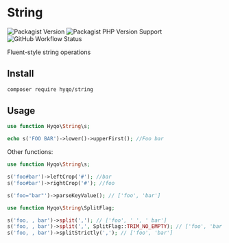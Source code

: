 # String

![Packagist Version](https://img.shields.io/packagist/v/hyqo/string?style=flat-square)
![Packagist PHP Version Support](https://img.shields.io/packagist/php-v/hyqo/string?style=flat-square)
![GitHub Workflow Status](https://img.shields.io/github/actions/workflow/status/hyqo/string/tests.yml?branch=main&label=tests&style=flat-square)

Fluent-style string operations

## Install

```sh
composer require hyqo/string
```

## Usage

```php
use function Hyqo\String\s;

echo s('FOO BAR')->lower()->upperFirst(); //Foo bar
```

Other functions:
```php
use function Hyqo\String\s;

s('foo#bar')->leftCrop('#'); //bar
s('foo#bar')->rightCrop('#'); //foo

s('foo="bar"')->parseKeyValue(); // ['foo', 'bar']

use function Hyqo\String\SplitFlag;

s('foo, , bar')->split(','); // ['foo', ' ', ' bar']
s('foo, , bar')->split(',', SplitFlag::TRIM_NO_EMPTY); // ['foo', 'bar']
s('foo, , bar')->splitStrictly(','); // ['foo', 'bar']
```
